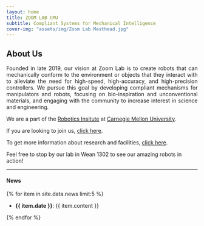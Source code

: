 ```yaml
---
layout: home
title: ZOOM LAB CMU
subtitle: Compliant Systems for Mechanical Intelligence
cover-img: "assets/img/Zoom Lab Masthead.jpg"
---
```


## About Us

<p style="text-align: justify;"> 
    Founded in late 2019, our vision at Zoom Lab is to create robots that can mechanically conform to the environment or objects that they interact with to alleviate the need for high-speed, high-accuracy, and high-precision controllers. We pursue this goal by developing compliant mechanisms for manipulators and robots, focusing on bio-inspiration and unconventional materials, and engaging with the community to increase interest in science and engineering.
</p>

We are a part of the [Robotics Insitute](https://ri.cmu.edu) at [Carnegie Mellon University](https://cmu.edu). 

If you are looking to join us, [click here]().
<!-- We are looking to expand our team. If you're interested, read about our [open positions]()!  -->
To get more information about research and facilities, [click here](/research).

Feel free to stop by our lab in Wean 1302 to see our amazing robots in action!

---

#### News
{% for item in site.data.news limit:5 %}
- **{{ item.date }}**: {{ item.content }}
<!-- [pdf](/assets/pubs/{{ pub.filename }})-->

{% endfor %}

<!-- https://www.publicalbum.org/blog/embedding-google-photos-albums -->
<script src="https://cdn.jsdelivr.net/npm/publicalbum@latest/embed-ui.min.js" async></script>
<div class="pa-carousel-widget" style="width:100%; height:480px; display:none;"
  data-link="https://photos.app.goo.gl/AYREiQgT7ZPnUuNR9"
  data-title="LabPhotos"
  data-description="9 new items added to shared album"
  data-repeat="false">
  <object data="https://lh3.googleusercontent.com/pw/AP1GczNF7j9d2aIsjzCXlfbVxB3Dp4nPfC3XfNyNRJ8C8_HzabtJMg66Xj8JolLKCbLKPwES3oOHobo4fuEUK2cyfF4wwiMtl0wWeA2JNvHDHpJCZa6l5L9-=w1920-h1080"></object>
  <object data="https://lh3.googleusercontent.com/pw/AP1GczMYcdgQ2e7j8L1SPNhjO_1yj168dP9Fo6V40Aal-FJ4ffXcMD2bVepVYWD7hKaAJ1M4ulPhTxrSSN0d_QA2oM-aC5BxlW9mSZDclRbf5hGMmVWfpJJX=w1920-h1080"></object>
  <object data="https://lh3.googleusercontent.com/pw/AP1GczPjPaiZREe1hWyMiIrAx098VgzZUDBhUHWCcFoTxU3dOiRtrOWfm195MOyQKR2fiEHQKuh5_0ctfZchBuq6JQ2kZQL5N7m7cwCm3CF5gY2xO8BCMLGE=w1920-h1080"></object>
  <object data="https://lh3.googleusercontent.com/pw/AP1GczOBFkb6sOEkcYfI2oNBFTl8aYO6eQLPt8OvK0mo70OC3pB4iI_FEgO21yrHN6hk_kHrPltyN25tkqVPCh0zEsU9mV7ejm7Bu1nEjSoAZCNmXp6H5UJJ=w1920-h1080"></object>
  <object data="https://lh3.googleusercontent.com/pw/AP1GczOH-crk6M-RKUMVMsYSgsh3GgtiUvSXjYFiFFjEHsVj5zr-WGC-LnsshZxWYaR3d9S5fNoa7A51bSTFAZHc4g7rJCbZ0P2aCmLM9ks1s10He-leL3GB=w1920-h1080"></object>
  <object data="https://lh3.googleusercontent.com/pw/AP1GczM8gBTOEFtYnuBzjQA85SdWXuaoEMe-KBaevjjxy9VWuit4uLeGl3-bU3gAYes25PBVJ7FbvD-EwSyYSnTiB-3KgvRFJ551PG1VSHmnOCGV26K5IAy4=w1920-h1080"></object>
  <object data="https://lh3.googleusercontent.com/pw/AP1GczP0kuPJBTzEHcf_OS3FrPl1U_kojCkAXDoICKdCZPs5yXRwzipVaf3JJp4WNOgzeQo0-nJTx4bsOUYB9d88dBQfzBHXcFLPrafAgBN06-qVacaM6yF2=w1920-h1080"></object>
  <object data="https://lh3.googleusercontent.com/pw/AP1GczMjctTaHF_GnYt_6rjnK-iEnIJLyUxGf17fPe5QTcp3rUSw8Y4VJcOh3tzcl15FzBjYNgnqRwghyBeLxhyEMvhLQd1Fj0bqUYuAUNiDNoV6nmE9VQPB=w1920-h1080"></object>
  <object data="https://lh3.googleusercontent.com/pw/AP1GczMZMBA6YhZMWfTCG4ZGsiwY4vJdtxHnc_JKOM_4SNa649pbJYDJM-EwabqEP13QYhwtqK4rCaLpbhhQhGwIQyQX2LyLJDAoUJiAhFt-HStGL6iJO6jB=w1920-h1080"></object>
</div>

